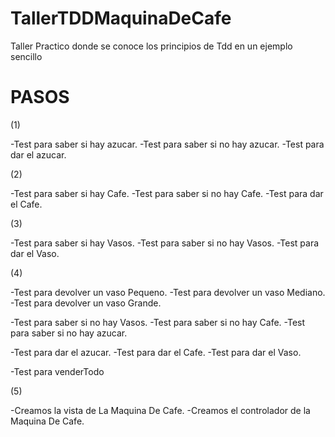 # TallerTDDMaquinaDeCafe
Taller Practico donde se conoce los principios de Tdd en un ejemplo sencillo
# PASOS
(1)

<Azucarero>

-Test para saber si hay azucar.
-Test para saber si no hay azucar.
-Test para dar el azucar.

</Azucarero>

(2)

<cafetera>
-Test para saber si hay Cafe.
-Test para saber si no hay Cafe.
-Test para dar el Cafe.
</cafetera>

(3)

<vaso>
-Test para saber si hay Vasos.
-Test para saber si no hay Vasos.
-Test para dar el Vaso.
</vaso>

(4)

<MaquinaDeCafe>
-Test para devolver un vaso Pequeno.
-Test para devolver un vaso Mediano.
-Test para devolver un vaso Grande.

-Test para saber si no hay Vasos.
-Test para saber si no hay Cafe.
-Test para saber si no hay azucar.

-Test para dar el azucar.
-Test para dar el Cafe.
-Test para dar el Vaso.

-Test para venderTodo

</MaquinaDeCafe>

(5)

<UiMaquinaDeCafe>
-Creamos la vista de La Maquina De Cafe.
-Creamos el controlador de la Maquina De Cafe.
</MaquinaDeCafe>
